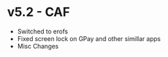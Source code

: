 # v5.2 - CAF
- Switched to erofs
- Fixed screen lock on GPay and other simillar apps
- Misc Changes
